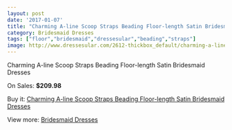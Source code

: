 ```yaml
---
layout: post
date: '2017-01-07'
title: "Charming A-line Scoop Straps Beading Floor-length Satin Bridesmaid Dresses"
category: Bridesmaid Dresses
tags: ["floor","bridesmaid","dressesular","beading","straps"]
image: http://www.dressesular.com/2612-thickbox_default/charming-a-line-scoop-straps-beading-floor-length-satin-bridesmaid-dresses.jpg
---
```

Charming A-line Scoop Straps Beading Floor-length Satin Bridesmaid Dresses

On Sales: **$209.98**
<a href="https://www.dressesular.com/bridesmaid-dresses/979-charming-a-line-scoop-straps-beading-floor-length-satin-bridesmaid-dresses.html"><amp-img layout="responsive" width="600" height="600" src="//www.dressesular.com/2612-thickbox_default/charming-a-line-scoop-straps-beading-floor-length-satin-bridesmaid-dresses.jpg" alt="Charming A-line Scoop Straps Beading Floor-length Satin Bridesmaid Dresses 0" /></a>
<a href="https://www.dressesular.com/bridesmaid-dresses/979-charming-a-line-scoop-straps-beading-floor-length-satin-bridesmaid-dresses.html"><amp-img layout="responsive" width="600" height="600" src="//www.dressesular.com/2613-thickbox_default/charming-a-line-scoop-straps-beading-floor-length-satin-bridesmaid-dresses.jpg" alt="Charming A-line Scoop Straps Beading Floor-length Satin Bridesmaid Dresses 1" /></a>

Buy it: [Charming A-line Scoop Straps Beading Floor-length Satin Bridesmaid Dresses](https://www.dressesular.com/bridesmaid-dresses/979-charming-a-line-scoop-straps-beading-floor-length-satin-bridesmaid-dresses.html "Charming A-line Scoop Straps Beading Floor-length Satin Bridesmaid Dresses")

View more: [Bridesmaid Dresses](https://www.dressesular.com/4-bridesmaid-dresses "Bridesmaid Dresses")